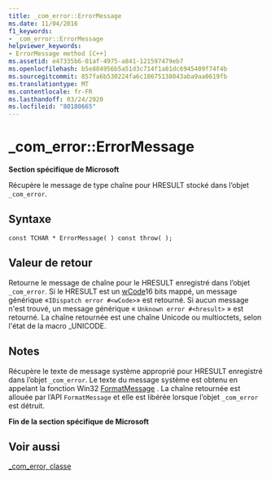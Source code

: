 ```yaml
---
title: _com_error::ErrorMessage
ms.date: 11/04/2016
f1_keywords:
- _com_error::ErrorMessage
helpviewer_keywords:
- ErrorMessage method [C++]
ms.assetid: e47335b6-01af-4975-a841-121597479eb7
ms.openlocfilehash: b5e884956b5a51d3c714f1a81dc6945409f74f4b
ms.sourcegitcommit: 857fa6b530224fa6c18675138043aba9aa0619fb
ms.translationtype: MT
ms.contentlocale: fr-FR
ms.lasthandoff: 03/24/2020
ms.locfileid: "80180665"
---
```

# <a name="_com_errorerrormessage"></a>_com_error::ErrorMessage

**Section spécifique de Microsoft**

Récupère le message de type chaîne pour HRESULT stocké dans l’objet `_com_error`.

## <a name="syntax"></a>Syntaxe

```
const TCHAR * ErrorMessage( ) const throw( );
```

## <a name="return-value"></a>Valeur de retour

Retourne le message de chaîne pour le HRESULT enregistré dans l’objet `_com_error`. Si le HRESULT est un [wCode](../cpp/com-error-wcode.md)16 bits mappé, un message générique «`IDispatch error #<wCode>`» est retourné. Si aucun message n'est trouvé, un message générique « `Unknown error #<hresult>` » est retourné. La chaîne retournée est une chaîne Unicode ou multioctets, selon l'état de la macro _UNICODE.

## <a name="remarks"></a>Notes

Récupère le texte de message système approprié pour HRESULT enregistré dans l’objet `_com_error`. Le texte du message système est obtenu en appelant la fonction Win32 [FormatMessage](/windows/win32/api/winbase/nf-winbase-formatmessage) . La chaîne retournée est allouée par l’API `FormatMessage` et elle est libérée lorsque l’objet `_com_error` est détruit.

**Fin de la section spécifique de Microsoft**

## <a name="see-also"></a>Voir aussi

[_com_error, classe](../cpp/com-error-class.md)

